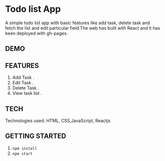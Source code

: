 # Todo list App

A simple todo list app with basic features like add task, delete task and fetch the list and edit particular field.The web has built with React and it has been deployed with gh-pages.

## DEMO



## FEATURES

1. Add Task . 
2. Edit Task .
3. Delete Task .
3. View task list .

## TECH

Technologies used: HTML, CSS,JavaScript, Reactjs

## GETTING STARTED

1. ```npm install```
2. ``` npm start ```
